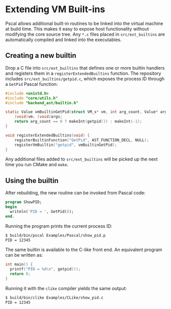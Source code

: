 # Extending VM Built-ins

Pscal allows additional built-in routines to be linked into the virtual
machine at build time.  This makes it easy to expose host functionality
without modifying the core source tree.  Any `*.c` files placed in
`src/ext_builtins` are automatically compiled and linked into the
executables.

## Creating a new builtin

Drop a C file into `src/ext_builtins` that defines one or more builtin
handlers and registers them in a `registerExtendedBuiltins` function.
The repository includes `src/ext_builtins/getpid.c`, which exposes the
process ID through a `GetPid` Pascal function:

```c
#include <unistd.h>
#include "core/utils.h"
#include "backend_ast/builtin.h"

static Value vmBuiltinGetPid(struct VM_s* vm, int arg_count, Value* args) {
    (void)vm; (void)args;
    return arg_count == 0 ? makeInt(getpid()) : makeInt(-1);
}

void registerExtendedBuiltins(void) {
    registerBuiltinFunction("GetPid", AST_FUNCTION_DECL, NULL);
    registerVmBuiltin("getpid", vmBuiltinGetPid);
}
```

Any additional files added to `src/ext_builtins` will be picked up the
next time you run CMake and `make`.

## Using the builtin

After rebuilding, the new routine can be invoked from Pascal code:

```pascal
program ShowPID;
begin
  writeln('PID = ', GetPid());
end.
```

Running the program prints the current process ID:

```sh
$ build/bin/pscal Examples/Pascal/show_pid.p
PID = 12345
```

The same builtin is available to the C-like front end.  An equivalent
program can be written as:

```c
int main() {
  printf("PID = %d\n", getpid());
  return 0;
}
```

Running it with the `clike` compiler yields the same output:

```sh
$ build/bin/clike Examples/CLike/show_pid.c
PID = 12345
```
